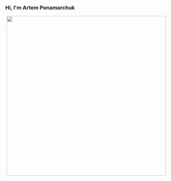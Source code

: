 ### Hi, I'm Artem Ponamarchuk

<img align="right" src="https://media.tenor.com/GfSX-u7VGM4AAAAC/coding.gif" width="500">

```javascript
const Artem = juniorFrontEnd

export default class Skills {
  constructor({ skills }) {
    this._HTML = skills.HTML;
    this._CSS = skills.CSS;
    this._JavaScript = skills.JavaScript;
    this._React = skills.React;
    this._Express = skills.Express;
    this._Mongo = skills.Mongo;
  }
}
```

<!--
**Panfil0k/Panfil0k** is a ✨ _special_ ✨ repository because its `README.md` (this file) appears on your GitHub profile.

Here are some ideas to get you started:

- 🔭 I’m currently working on ...
- 🌱 I’m currently learning ...
- 👯 I’m looking to collaborate on ...
- 🤔 I’m looking for help with ...
- 💬 Ask me about ...
- 📫 How to reach me: ...
- 😄 Pronouns: ...
- ⚡ Fun fact: ...
-->

